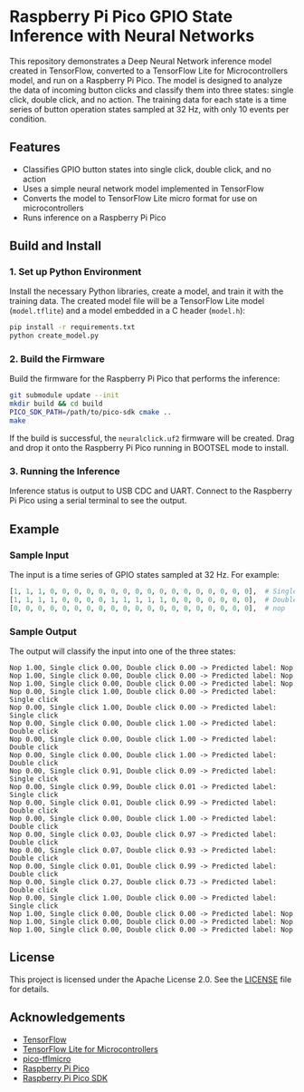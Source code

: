 # Raspberry Pi Pico GPIO State Inference with Neural Networks

This repository demonstrates a Deep Neural Network inference model created in TensorFlow, converted to a TensorFlow Lite for Microcontrollers model, and run on a Raspberry Pi Pico. The model is designed to analyze the data of incoming button clicks and classify them into three states: single click, double click, and no action. The training data for each state is a time series of button operation states sampled at 32 Hz, with only 10 events per condition.

## Features

- Classifies GPIO button states into single click, double click, and no action
- Uses a simple neural network model implemented in TensorFlow
- Converts the model to TensorFlow Lite micro format for use on microcontrollers
- Runs inference on a Raspberry Pi Pico

## Build and Install

### 1. Set up Python Environment

Install the necessary Python libraries, create a model, and train it with the training data. The created model file will be a TensorFlow Lite model (`model.tflite`) and a model embedded in a C header (`model.h`):

```bash
pip install -r requirements.txt
python create_model.py
```

### 2. Build the Firmware

Build the firmware for the Raspberry Pi Pico that performs the inference:

```bash
git submodule update --init
mkdir build && cd build
PICO_SDK_PATH=/path/to/pico-sdk cmake ..
make
```
If the build is successful, the `neuralclick.uf2` firmware will be created. Drag and drop it onto the Raspberry Pi Pico running in BOOTSEL mode to install.

### 3. Running the Inference

Inference status is output to USB CDC and UART. Connect to the Raspberry Pi Pico using a serial terminal to see the output.


## Example

### Sample Input

The input is a time series of GPIO states sampled at 32 Hz. For example:

```python
[1, 1, 1, 0, 0, 0, 0, 0, 0, 0, 0, 0, 0, 0, 0, 0, 0, 0, 0, 0],  # Single click
[1, 1, 1, 1, 0, 0, 0, 0, 1, 1, 1, 1, 1, 0, 0, 0, 0, 0, 0, 0],  # Double click
[0, 0, 0, 0, 0, 0, 0, 0, 0, 0, 0, 0, 0, 0, 0, 0, 0, 0, 0, 0],  # nop
```

### Sample Output

The output will classify the input into one of the three states:

```
Nop 1.00, Single click 0.00, Double click 0.00 -> Predicted label: Nop
Nop 1.00, Single click 0.00, Double click 0.00 -> Predicted label: Nop
Nop 1.00, Single click 0.00, Double click 0.00 -> Predicted label: Nop
Nop 0.00, Single click 1.00, Double click 0.00 -> Predicted label: Single click
Nop 0.00, Single click 1.00, Double click 0.00 -> Predicted label: Single click
Nop 0.00, Single click 0.00, Double click 1.00 -> Predicted label: Double click
Nop 0.00, Single click 0.00, Double click 1.00 -> Predicted label: Double click
Nop 0.00, Single click 0.00, Double click 1.00 -> Predicted label: Double click
Nop 0.00, Single click 0.91, Double click 0.09 -> Predicted label: Single click
Nop 0.00, Single click 0.99, Double click 0.01 -> Predicted label: Single click
Nop 0.00, Single click 0.01, Double click 0.99 -> Predicted label: Double click
Nop 0.00, Single click 0.00, Double click 1.00 -> Predicted label: Double click
Nop 0.00, Single click 0.03, Double click 0.97 -> Predicted label: Double click
Nop 0.00, Single click 0.07, Double click 0.93 -> Predicted label: Double click
Nop 0.00, Single click 0.01, Double click 0.99 -> Predicted label: Double click
Nop 0.00, Single click 0.27, Double click 0.73 -> Predicted label: Double click
Nop 0.00, Single click 1.00, Double click 0.00 -> Predicted label: Single click
Nop 1.00, Single click 0.00, Double click 0.00 -> Predicted label: Nop
Nop 1.00, Single click 0.00, Double click 0.00 -> Predicted label: Nop
Nop 1.00, Single click 0.00, Double click 0.00 -> Predicted label: Nop
```

## License

This project is licensed under the Apache License 2.0. See the [LICENSE](LICENSE.md) file for details.

## Acknowledgements

- [TensorFlow](https://www.tensorflow.org/)
- [TensorFlow Lite for Microcontrollers](https://www.tensorflow.org/lite/microcontrollers)
- [pico-tflmicro](https://github.com/raspberrypi/pico-tflmicro)
- [Raspberry Pi Pico](https://www.raspberrypi.com/products/raspberry-pi-pico/)
- [Raspberry Pi Pico SDK](https://github.com/raspberrypi/pico-sdk)
